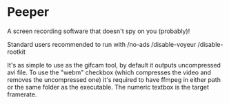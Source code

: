 # Peeper
A screen recording software that doesn't spy on you (probably)!

Standard users recommended to run with /no-ads /disable-voyeur /disable-rootkit

It's as simple to use as the gifcam tool, by default it outputs uncompressed avi file.
To use the "webm" checkbox (which compresses the video and removes the uncompressed one) it's required to have ffmpeg in either path or the same folder as the executable.
The numeric textbox is the target framerate.
